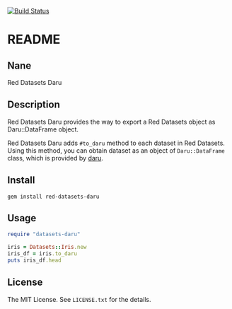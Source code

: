 [![Build Status](https://travis-ci.org/red-data-tools/red-datasets-daru.svg?branch=master)](https://travis-ci.org/red-data-tools/red-datasets-daru)

# README

## Nane

Red Datasets Daru

## Description

Red Datasets Daru provides the way to export a Red Datasets object as Daru::DataFrame object.

Red Datasets Daru adds `#to_daru` method to each dataset in Red Datasets.  Using this method, you can obtain dataset as an object of `Daru::DataFrame` class, which is provided by [daru](https://github.com/sciruby/daru).

## Install

```console
gem install red-datasets-daru
```

## Usage

```ruby
require "datasets-daru"

iris = Datasets::Iris.new
iris_df = iris.to_daru
puts iris_df.head
```

## License

The MIT License.  See `LICENSE.txt` for the details.
